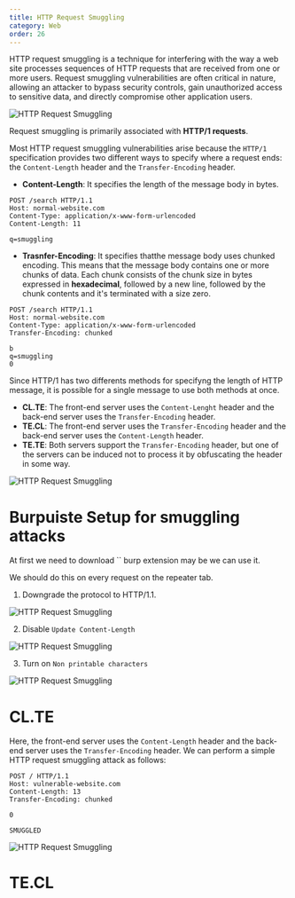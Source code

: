 ```yaml
---
title: HTTP Request Smuggling
category: Web
order: 26
---
```


HTTP request smuggling is a technique for interfering with the way a web site processes sequences of HTTP requests that are received from one or more users. Request smuggling vulnerabilities are often critical in nature, allowing an attacker to bypass security controls, gain unauthorized access to sensitive data, and directly compromise other application users. 

![HTTP Request Smuggling](/hackingnotes/images/smuggling.png)

Request smuggling is primarily associated with **HTTP/1 requests**.

Most HTTP request smuggling vulnerabilities arise because the `HTTP/1` specification provides two different ways to specify where a request ends: the `Content-Length` header and the `Transfer-Encoding` header. 

* **Content-Length**: It specifies the length of the message body in bytes.

```
POST /search HTTP/1.1
Host: normal-website.com
Content-Type: application/x-www-form-urlencoded
Content-Length: 11

q=smuggling
```

* **Trasnfer-Encoding**: It specifies thatthe message body uses chunked encoding. This means that the message body contains one or more chunks of data. Each chunk consists of the chunk size in bytes expressed in **hexadecimal**, followed by a new line, followed by the chunk contents and it's terminated with a size zero.

```
POST /search HTTP/1.1
Host: normal-website.com
Content-Type: application/x-www-form-urlencoded
Transfer-Encoding: chunked

b
q=smuggling
0
```

Since HTTP/1 has two differents methods for specifyng the length of HTTP message, it is possible for a single message to use both methods at once.

* **CL.TE**: The front-end server uses the `Content-Lenght` header and the back-end server uses the `Transfer-Encoding` header.
* **TE.CL**: The front-end server uses the `Transfer-Encoding` header and the back-end server uses the `Content-Length` header.
* **TE.TE**: Both servers support the `Transfer-Encoding` header, but one of the servers can be induced not to process it by obfuscating the header in some way.


![HTTP Request Smuggling](/hackingnotes/images/smuggling2.png)


# Burpuiste Setup for smuggling attacks

At first we need to download `` burp extension may be we can use it.

We should do this on every request on the repeater tab.

1. Downgrade the protocol to HTTP/1.1.

![HTTP Request Smuggling](/hackingnotes/images/smuggling-downgrade.png)

2. Disable `Update Content-Length`

![HTTP Request Smuggling](/hackingnotes/images/smuggling-update.png)

3. Turn on `Non printable characters`

![HTTP Request Smuggling](/hackingnotes/images/smuggling-linebreak.png)

# CL.TE

Here, the front-end server uses the `Content-Length` header and the back-end server uses the `Transfer-Encoding` header. We can perform a simple HTTP request smuggling attack as follows: 

```
POST / HTTP/1.1
Host: vulnerable-website.com
Content-Length: 13
Transfer-Encoding: chunked

0

SMUGGLED
```

![HTTP Request Smuggling](/hackingnotes/images/smuggling-clte.png)

# TE.CL